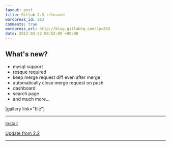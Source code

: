 ```yaml
--- 
layout: post
title: Gitlab 2.3 released
wordpress_id: 263
comments: true
wordpress_url: http://blog.gitlabhq.com/?p=263
date: 2012-03-22 08:52:09 +00:00
---
```

<h2>What's new?</h2>
<ul>
	<li>mysql support</li>
	<li>resque required</li>
	<li>keep merge request diff even after merge</li>
	<li>automatically close merge request on push</li>
	<li>dashboard</li>
	<li>search page</li>
        <li>and much more...</li>
</ul>

[gallery link="file"]

<hr/>

<a href="https://github.com/gitlabhq/gitlabhq/blob/stable/doc/installation.md" title="Install">Install</a>

<a href="https://github.com/gitlabhq/gitlabhq/wiki/From-2.2-to-2.3" title="Update from 2.2">Update from 2.2</a>

<hr/>
